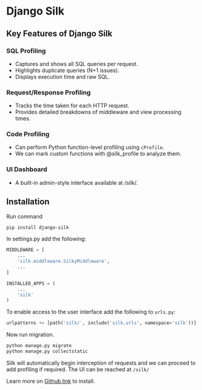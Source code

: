 # Django Silk 

## Key Features of Django Silk
### SQL Profiling
- Captures and shows all SQL queries per request.
- Highlights duplicate queries (N+1 issues).
- Displays execution time and raw SQL.
### Request/Response Profiling
- Tracks the time taken for each HTTP request.
- Provides detailed breakdowns of middleware and view processing times.
### Code Profiling
- Can perform Python function-level profiling using `cProfile`.
- We can mark custom functions with @silk_profile to analyze them.
### UI Dashboard
- A built-in admin-style interface available at /silk/.

## Installation
Run command
```bash
pip install django-silk
```
In settings.py add the following:
```py
MIDDLEWARE = [
    ...
    'silk.middleware.SilkyMiddleware',
    ...
]

INSTALLED_APPS = (
    ...
    'silk'
)
```
To enable access to the user interface add the following to `urls.py`:
```py
urlpatterns += [path('silk/', include('silk.urls', namespace='silk'))]
```
Now run migration.
```bash
python manage.py migrate
python manage.py collectstatic
```
Silk will automatically begin interception of requests and we can proceed to add profiling if required. The UI can be reached at `/silk/`

Learn more on [Github link](https://github.com/jazzband/django-silk) to install. 